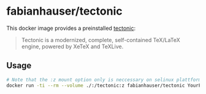 # fabianhauser/tectonic

This docker image provides a preinstalled [tectonic](https://tectonic-typesetting.github.io/):

> Tectonic is a modernized, complete, self-contained TeX/LaTeX engine, powered by XeTeX and TeXLive.

## Usage
```bash
# Note that the :z mount option only is neccessary on selinux plattforms
docker run -ti --rm --volume ./:/tectonic:z fabianhauser/tectonic YourFile.tex
```
